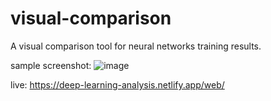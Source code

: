 # visual-comparison
A visual comparison tool for neural networks training results.

sample screenshot:
![image](https://user-images.githubusercontent.com/3032568/145035388-c8698f16-dd48-4bdf-a4c6-4ae39ae2aaa7.png)

live:
https://deep-learning-analysis.netlify.app/web/
